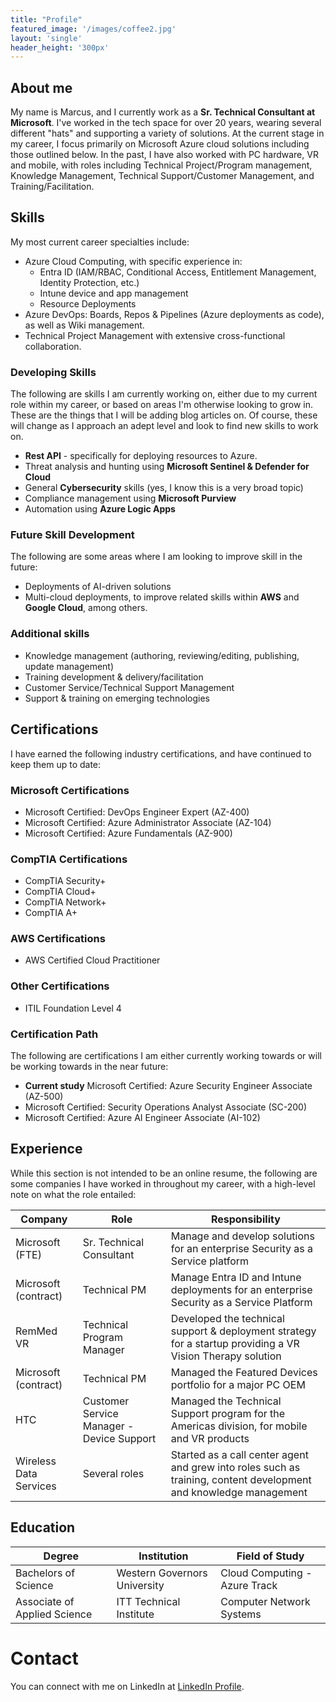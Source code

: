 ```yaml
---
title: "Profile"
featured_image: '/images/coffee2.jpg'
layout: 'single'
header_height: '300px'
---
```


## About me

My name is Marcus, and I currently work as a **Sr. Technical Consultant at Microsoft**. I've worked in the tech space for over 20 years, wearing several different "hats" and supporting a variety of solutions. At the current stage in my career, I focus primarily on Microsoft Azure cloud solutions including those outlined below. In the past, I have also worked with PC hardware, VR and mobile, with roles including Technical Project/Program management, Knowledge Management, Technical Support/Customer Management, and Training/Facilitation.

## Skills

My most current career specialties include:

- Azure Cloud Computing, with specific experience in:
  - Entra ID (IAM/RBAC, Conditional Access, Entitlement Management, Identity Protection, etc.)
  - Intune device and app management
  - Resource Deployments
- Azure DevOps: Boards, Repos & Pipelines (Azure deployments as code), as well as Wiki management.
- Technical Project Management with extensive cross-functional collaboration.

### Developing Skills

The following are skills I am currently working on, either due to my current role within my career, or based on areas I'm otherwise looking to grow in. These are the things that I will be adding blog articles on. Of course, these will change as I approach an adept level and look to find new skills to work on.

- **Rest API** - specifically for deploying resources to Azure.
- Threat analysis and hunting using **Microsoft Sentinel & Defender for Cloud**
- General **Cybersecurity** skills (yes, I know this is a very broad topic)
- Compliance management using **Microsoft Purview**
- Automation using **Azure Logic Apps**

### Future Skill Development

The following are some areas where I am looking to improve skill in the future:

- Deployments of AI-driven solutions
- Multi-cloud deployments, to improve related skills within **AWS** and **Google Cloud**, among others.

### Additional skills

- Knowledge management (authoring, reviewing/editing, publishing, update management)
- Training development & delivery/facilitation
- Customer Service/Technical Support Management
- Support & training on emerging technologies

## Certifications

I have earned the following industry certifications, and have continued to keep them up to date:

### Microsoft Certifications

- Microsoft Certified: DevOps Engineer Expert (AZ-400)
- Microsoft Certified: Azure Administrator Associate (AZ-104)
- Microsoft Certified: Azure Fundamentals (AZ-900)

### CompTIA Certifications

- CompTIA Security+
- CompTIA Cloud+
- CompTIA Network+
- CompTIA A+

### AWS Certifications

- AWS Certified Cloud Practitioner

### Other Certifications

- ITIL Foundation Level 4

### Certification Path

The following are certifications I am either currently working towards or will be working towards in the near future:

- **Current study** Microsoft Certified: Azure Security Engineer Associate (AZ-500)
- Microsoft Certified: Security Operations Analyst Associate (SC-200)
- Microsoft Certified: Azure AI Engineer Associate (AI-102)

## Experience

While this section is not intended to be an online resume, the following are some companies I have worked in throughout my career, with a high-level note on what the role entailed:

| Company | Role | Responsibility |
|----------|----------|----------|
| Microsoft (FTE) | Sr. Technical Consultant | Manage and develop solutions for an enterprise Security as a Service platform |
| Microsoft (contract) | Technical PM | Manage Entra ID and Intune deployments for an enterprise Security as a Service Platform |
| RemMed VR | Technical Program Manager | Developed the technical support & deployment strategy for a startup providing a VR Vision Therapy solution |
| Microsoft (contract) | Technical PM | Managed the Featured Devices portfolio for a major PC OEM |
| HTC | Customer Service Manager - Device Support | Managed the Technical Support program for the Americas division, for mobile and VR products |
| Wireless Data Services | Several roles | Started as a call center agent and grew into roles such as training, content development and knowledge management |

## Education

| Degree | Institution | Field of Study |
|----------|----------|----------|
| Bachelors of Science | Western Governors University | Cloud Computing - Azure Track |
| Associate of Applied Science | ITT Technical Institute | Computer Network Systems |

# Contact
You can connect with me on LinkedIn at [LinkedIn Profile](https://www.linkedin.com/in/marcus-jacobson-tech/).
